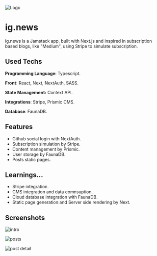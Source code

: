 
![Logo](https://cdn.discordapp.com/attachments/1075238095429046282/1159693682421809172/ig.news.png?ex=6531f3e7&is=651f7ee7&hm=bfef03915507a613db015d6747bad62d4cfb71a21ff54e795b47f91633155d14&)


# ig.news

ig.news is a Jamstack app, built with Next.js and inspired in subscription based blogs, like "Medium", using Stripe to simulate subscription.

## Used Techs

**Programming Language**: Typescript.

**Front:** React, Next, NextAuth, SASS.

**State Management:**  Context API.

**Integrations**: Stripe, Prismic CMS.

**Database**: FaunaDB.





## Features

- Github social login with NextAuth.
- Subscription simulation by Stripe.
- Content management by Prismic.
- User storage by FaunaDB.
- Posts static pages.




## Learnings...

- Stripe integration.
- CMS integration and data comnsuption.
- Cloud database integration with FaunaDB.
- Static page generation and Server side rendering by Next.


## Screenshots
![intro](https://cdn.discordapp.com/attachments/1075238095429046282/1159696660889337917/image.png?ex=6531f6ae&is=651f81ae&hm=9aae3b08b9713e1443cee6abeabfaed8548346e03d473f90ab8e2487fa502711&)

![posts](https://cdn.discordapp.com/attachments/1075238095429046282/1159696661195526194/image.png?ex=6531f6ae&is=651f81ae&hm=56753eb785cb402c7c52c327a7aaa13951ac44bf550411e3cc59675288d54784&)

![post detail](https://cdn.discordapp.com/attachments/1075238095429046282/1159696661489135697/image.png?ex=6531f6ae&is=651f81ae&hm=2ae12ff9f2dab0784b39243ba1af2382c95b2e1e2ad595f185b8a7d2902b4b56&)


